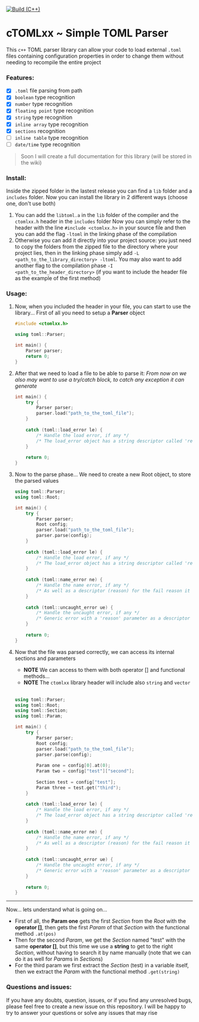 [![Build (C++)](https://github.com/massimo-vettori/ctomlxx/actions/workflows/cpp.yml/badge.svg)](https://github.com/massimo-vettori/ctomlxx/actions/workflows/cpp.yml)
# cTOMLxx ~ Simple TOML Parser
This `c++` TOML parser library can allow your code to load external `.toml` files containing configuration properties in order to change them without needing to recompile the entire project

### Features:
  - [x] `.toml` file parsing from path
  - [x] `boolean` type recognition
  - [x] `number` type recognition
  - [x] `floating point` type recognition
  - [x] `string` type recognition
  - [x] `inline array` type recognition
  - [x] `sections` recognition
  - [ ] `inline table` type recognition
  - [ ] `date/time` type recognition

> Soon I will create a full documentation for this library (will be stored in the wiki)

### Install:
Inside the zipped folder in the lastest release you can find a `lib` folder and a `includes` folder.
Now you can install the library in 2 different ways (choose one, don't use both)

1. You can add the `libtoml.a` in the `lib` folder of the compiler and the `ctomlxx.h` header in the `includes` folder
Now you can simply refer to the header with the line `#include <ctomlxx.h>` in your source file and then you can add the flag `-ltoml` in the linking phase of the compilation
2. Otherwise you can add it directly into your project source: you just need to copy the folders from the zipped file to the directory where your project lies, then in the linking phase simply add `-L <path_to_the_library_directory> -ltoml`.
You may also want to add another flag to the compilation phase `-I <path_to_the_header_directory>` (if you want to include the header file as the example of the first method)


### Usage:
1. Now, when you included the header in your file, you can start to use the library...
First of all you need to setup a **Parser** object
    ```cpp
    #include <ctomlxx.h>
    
    using toml::Parser;
    
    int main() {
        Parser parser;
        return 0;
    }
    ```

2. After that we need to load a file to be able to parse it:
   _From now on we also may want to use a try/catch block, to catch any exception it can generate_
    ```cpp
    int main() {
        try {
            Parser parser;
            parser.load("path_to_the_toml_file");
        } 
        
        catch (toml::load_error le) {
            /* Handle the load error, if any */
            /* The load_error object has a string descriptor called 'reason' */
        }
        
        return 0;
    }
    ```

3. Now to the parse phase... We need to create a new Root object, to store the parsed values
    ```cpp
    using toml::Parser;
    using toml::Root;
    
    int main() {
        try {
            Parser parser;
            Root config;
            parser.load("path_to_the_toml_file");
            parser.parse(config);
        }
        
        catch (toml::load_error le) {
            /* Handle the load error, if any */
            /* The load_error object has a string descriptor called 'reason' */
        } 
        
        catch (toml::name_error ne) {
            /* Handle the name error, if any */
            /* As well as a descriptor (reason) for the fail reason it will store the 'bad' name (name) */
        } 
        
        catch (toml::uncaught_error ue) {
            /* Handle the uncaught error, if any */
            /* Generic error with a 'reason' parameter as a descriptor */
        }
        
        return 0;
    }
    ```
    
4. Now that the file was parsed correctly, we can access its internal sections and parameters
    * **NOTE** We can access to them with both operator [] and functional methods...
    * **NOTE** The `ctomlxx` library header will include also `string` and `vector`
    <br>
    
    ```cpp
    using toml::Parser;
    using toml::Root;
    using toml::Section;
    using toml::Param;
    
    int main() {
        try {
            Parser parser;
            Root config;
            parser.load("path_to_the_toml_file");
            parser.parse(config);
            
            Param one = config[0].at(0);
            Param two = config["test"]["second"];
            
            Section test = config["test"];
            Param three = test.get("third");
        }
        
        catch (toml::load_error le) {
            /* Handle the load error, if any */
            /* The load_error object has a string descriptor called 'reason' */
        } 
        
        catch (toml::name_error ne) {
            /* Handle the name error, if any */
            /* As well as a descriptor (reason) for the fail reason it will store the 'bad' name (name) */
        } 
        
        catch (toml::uncaught_error ue) {
            /* Handle the uncaught error, if any */
            /* Generic error with a 'reason' parameter as a descriptor */
        }
        
        return 0;
    }
    ```

-------
Now... lets understand what is going on...
 * First of all, the **Param one** gets the first *Sectio*n from the *Root* with the **operator []**, then gets the first *Param* of that *Section* with the functional method `.at(pos)`
 * Then for the second *Param*, we get the *Section* named "test" with the same **operator []**, but this time we use a **string** to get to the right *Section*, without having to search it by name manually (note that we can do it as well for *Param*s in *Section*s)
 * For the third param we first extract the *Section* (test) in a variable itself, then we extract the *Param* with the functional method `.get(string)`

### Questions and issues:
If you have any doubts, question, issues, or if you find any unresolved bugs, please feel free to create a new issue on this repository. I will be happy to try to answer your questions or solve any issues that may rise
